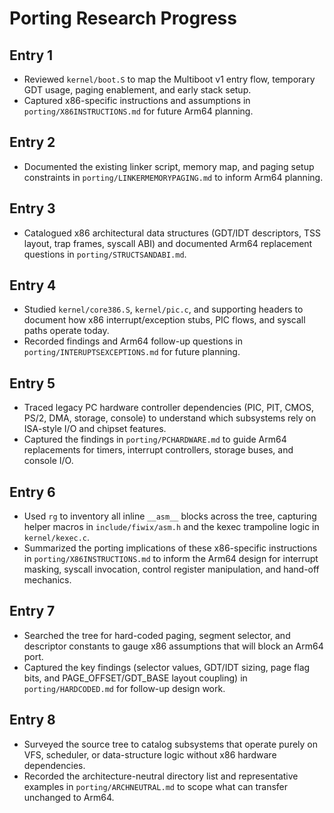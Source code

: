 # Porting Research Progress

## Entry 1
- Reviewed `kernel/boot.S` to map the Multiboot v1 entry flow, temporary GDT usage, paging enablement, and early stack setup.
- Captured x86-specific instructions and assumptions in `porting/X86INSTRUCTIONS.md` for future Arm64 planning.

## Entry 2
- Documented the existing linker script, memory map, and paging setup constraints in `porting/LINKERMEMORYPAGING.md` to inform Arm64 planning.

## Entry 3
- Catalogued x86 architectural data structures (GDT/IDT descriptors, TSS layout, trap frames, syscall ABI) and documented Arm64 replacement questions in `porting/STRUCTSANDABI.md`.

## Entry 4
- Studied `kernel/core386.S`, `kernel/pic.c`, and supporting headers to document how x86 interrupt/exception stubs, PIC flows, and syscall paths operate today.
- Recorded findings and Arm64 follow-up questions in `porting/INTERUPTSEXCEPTIONS.md` for future planning.

## Entry 5
- Traced legacy PC hardware controller dependencies (PIC, PIT, CMOS, PS/2, DMA, storage, console) to understand which subsystems rely on ISA-style I/O and chipset features.
- Captured the findings in `porting/PCHARDWARE.md` to guide Arm64 replacements for timers, interrupt controllers, storage buses, and console I/O.

## Entry 6
- Used `rg` to inventory all inline `__asm__` blocks across the tree, capturing helper macros in `include/fiwix/asm.h` and the kexec trampoline logic in `kernel/kexec.c`.
- Summarized the porting implications of these x86-specific instructions in `porting/X86INSTRUCTIONS.md` to inform the Arm64 design for interrupt masking, syscall invocation, control register manipulation, and hand-off mechanics.

## Entry 7
- Searched the tree for hard-coded paging, segment selector, and descriptor constants to gauge x86 assumptions that will block an Arm64 port.
- Captured the key findings (selector values, GDT/IDT sizing, page flag bits, and PAGE_OFFSET/GDT_BASE layout coupling) in `porting/HARDCODED.md` for follow-up design work.

## Entry 8
- Surveyed the source tree to catalog subsystems that operate purely on VFS,
  scheduler, or data-structure logic without x86 hardware dependencies.
- Recorded the architecture-neutral directory list and representative examples
  in `porting/ARCHNEUTRAL.md` to scope what can transfer unchanged to Arm64.

